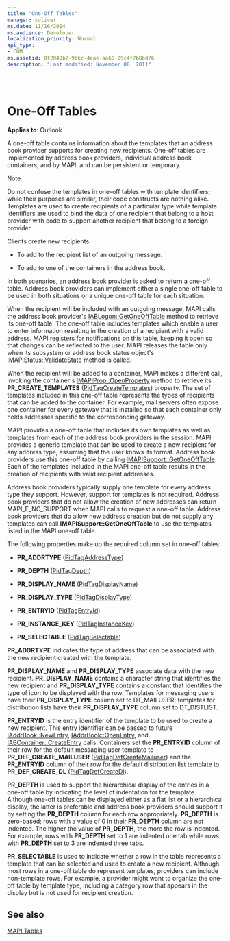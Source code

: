 ```yaml
---
title: "One-Off Tables"
manager: soliver
ms.date: 11/16/2014
ms.audience: Developer
localization_priority: Normal
api_type:
- COM
ms.assetid: 0f2040b7-9b6c-4eae-aa68-29c4f7b8bd76
description: "Last modified: November 08, 2011"
 
 
---
```


# One-Off Tables

**Applies to**: Outlook 
  
A one-off table contains information about the templates that an address book provider supports for creating new recipients. One-off tables are implemented by address book providers, individual address book containers, and by MAPI, and can be persistent or temporary. 
  
> [!NOTE]
> Do not confuse the templates in one-off tables with template identifiers; while their purposes are similar, their code constructs are nothing alike. Templates are used to create recipients of a particular type while template identifiers are used to bind the data of one recipient that belong to a host provider with code to support another recipient that belong to a foreign provider. 
  
Clients create new recipients:
  
- To add to the recipient list of an outgoing message.
    
- To add to one of the containers in the address book.
    
In both scenarios, an address book provider is asked to return a one-off table. Address book providers can implement either a single one-off table to be used in both situations or a unique one-off table for each situation. 
  
When the recipient will be included with an outgoing message, MAPI calls the address book provider's [IABLogon::GetOneOffTable](iablogon-getoneofftable.md) method to retrieve its one-off table. The one-off table includes templates which enable a user to enter information resulting in the creation of a recipient with a valid address. MAPI registers for notifications on this table, keeping it open so that changes can be reflected to the user. MAPI releases the table only when its subsystem or address book status object's [IMAPIStatus::ValidateState](imapistatus-validatestate.md) method is called. 
  
When the recipient will be added to a container, MAPI makes a different call, invoking the container's [IMAPIProp::OpenProperty](imapiprop-openproperty.md) method to retrieve its **PR_CREATE_TEMPLATES** ([PidTagCreateTemplates](pidtagcreatetemplates-canonical-property.md)) property. The set of templates included in this one-off table represents the types of recipients that can be added to the container. For example, mail servers often expose one container for every gateway that is installed so that each container only holds addresses specific to the corresponding gateway.
  
MAPI provides a one-off table that includes its own templates as well as templates from each of the address book providers in the session. MAPI provides a generic template that can be used to create a new recipient for any address type, assuming that the user knows its format. Address book providers use this one-off table by calling [IMAPISupport::GetOneOffTable](imapisupport-getoneofftable.md). Each of the templates included in the MAPI one-off table results in the creation of recipients with valid recipient addresses.
  
Address book providers typically supply one template for every address type they support. However, support for templates is not required. Address book providers that do not allow the creation of new addresses can return MAPI_E_NO_SUPPORT when MAPI calls to request a one-off table. Address book providers that do allow new address creation but do not supply any templates can call **IMAPISupport::GetOneOffTable** to use the templates listed in the MAPI one-off table. 
  
The following properties make up the required column set in one-off tables:
  
- **PR_ADDRTYPE** ([PidTagAddressType](pidtagaddresstype-canonical-property.md))
    
- **PR_DEPTH** ([PidTagDepth](pidtagdepth-canonical-property.md))
    
- **PR_DISPLAY_NAME** ([PidTagDisplayName](pidtagdisplayname-canonical-property.md))
    
- **PR_DISPLAY_TYPE** ([PidTagDisplayType](pidtagdisplaytype-canonical-property.md))
    
- **PR_ENTRYID** ([PidTagEntryId](pidtagentryid-canonical-property.md))
    
- **PR_INSTANCE_KEY** ([PidTagInstanceKey](pidtaginstancekey-canonical-property.md))
    
- **PR_SELECTABLE** ([PidTagSelectable](pidtagselectable-canonical-property.md))
    
 **PR_ADDRTYPE** indicates the type of address that can be associated with the new recipient created with the template. 
  
 **PR_DISPLAY_NAME** and **PR_DISPLAY_TYPE** associate data with the new recipient. **PR_DISPLAY_NAME** contains a character string that identifies the new recipient and **PR_DISPLAY_TYPE** contains a constant that identifies the type of icon to be displayed with the row. Templates for messaging users have their **PR_DISPLAY_TYPE** column set to DT_MAILUSER; templates for distribution lists have their **PR_DISPLAY_TYPE** column set to DT_DISTLIST. 
  
 **PR_ENTRYID** is the entry identifier of the template to be used to create a new recipient. This entry identifier can be passed to future [IAddrBook::NewEntry](iaddrbook-newentry.md), [IAddrBook::OpenEntry](iaddrbook-openentry.md), and [IABContainer::CreateEntry](iabcontainer-createentry.md) calls. Containers set the **PR_ENTRYID** column of their row for the default messaging user template to **PR_DEF_CREATE_MAILUSER** ([PidTagDefCreateMailuser](pidtagdefcreatemailuser-canonical-property.md)) and the **PR_ENTRYID** column of their row for the default distribution list template to **PR_DEF_CREATE_DL** ([PidTagDefCreateDl](pidtagdefcreatedl-canonical-property.md)). 
  
 **PR_DEPTH** is used to support the hierarchical display of the entries in a one-off table by indicating the level of indentation for the template. Although one-off tables can be displayed either as a flat list or a hierarchical display, the latter is preferable and address book providers should support it by setting the **PR_DEPTH** column for each row appropriately. **PR_DEPTH** is zero-based; rows with a value of 0 in their **PR_DEPTH** column are not indented. The higher the value of **PR_DEPTH**, the more the row is indented. For example, rows with **PR_DEPTH** set to 1 are indented one tab while rows with **PR_DEPTH** set to 3 are indented three tabs. 
  
 **PR_SELECTABLE** is used to indicate whether a row in the table represents a template that can be selected and used to create a new recipient. Although most rows in a one-off table do represent templates, providers can include non-template rows. For example, a provider might want to organize the one-off table by template type, including a category row that appears in the display but is not used for recipient creation. 
  
## See also



[MAPI Tables](mapi-tables.md)

